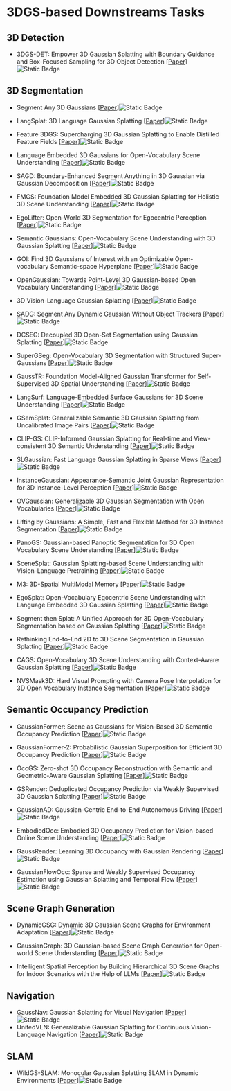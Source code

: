 # 3DGS-based Downstreams Tasks

## 3D Detection

- 3DGS-DET: Empower 3D Gaussian Splatting with Boundary Guidance and Box-Focused Sampling for 3D Object Detection [[Paper](https://doi.org/10.48550/arXiv.2410.01647)]![Static Badge](https://img.shields.io/badge/arXiv-%202410-red)

## 3D Segmentation
- Segment Any 3D Gaussians [[Paper](https://arxiv.org/abs/2312.00860)]![Static Badge](https://img.shields.io/badge/arXiv-%202312-red)
- LangSplat: 3D Language Gaussian Splatting [[Paper](https://arxiv.org/abs/2312.16084)]![Static Badge](https://img.shields.io/badge/CVPR-%202024-blue)
- Feature 3DGS: Supercharging 3D Gaussian Splatting to Enable Distilled Feature Fields [[Paper](https://arxiv.org/abs/2312.03203)]![Static Badge](https://img.shields.io/badge/CVPR-%202024-blue)
- Language Embedded 3D Gaussians for Open-Vocabulary Scene Understanding [[Paper](https://arxiv.org/abs/2311.18482)]![Static Badge](https://img.shields.io/badge/CVPR-%202024-blue)
- SAGD: Boundary-Enhanced Segment Anything in 3D Gaussian via Gaussian Decomposition [[Paper](https://arxiv.org/abs/2401.17857)]![Static Badge](https://img.shields.io/badge/arXiv-%202401-red)
- FMGS: Foundation Model Embedded 3D Gaussian Splatting for Holistic 3D Scene Understanding [[Paper](https://arxiv.org/abs/2401.01970)]![Static Badge](https://img.shields.io/badge/IJCV-green)
- EgoLifter: Open-World 3D Segmentation for Egocentric Perception [[Paper](https://arxiv.org/abs/2403.18118)]![Static Badge](https://img.shields.io/badge/ECCV-%202024-blue)
- Semantic Gaussians: Open-Vocabulary Scene Understanding with 3D Gaussian Splatting [[Paper](https://arxiv.org/abs/2403.15624)]![Static Badge](https://img.shields.io/badge/arXiv-%202403-red)
- GOI: Find 3D Gaussians of Interest with an Optimizable Open-vocabulary Semantic-space Hyperplane [[Paper](https://arxiv.org/abs/2405.17596)]![Static Badge](https://img.shields.io/badge/ACM%20MM%202024-blue)
- OpenGaussian: Towards Point-Level 3D Gaussian-based Open Vocabulary Understanding [[Paper](https://arxiv.org/abs/2406.02058)]![Static Badge](https://img.shields.io/badge/NeurIPS-%202024-blue)
- 3D Vision-Language Gaussian Splatting [[Paper](https://doi.org/10.48550/arXiv.2410.07577)]![Static Badge](https://img.shields.io/badge/arXiv-%202410-red)
- SADG: Segment Any Dynamic Gaussian Without Object Trackers [[Paper](https://arxiv.org/abs/2411.19290)]![Static Badge](https://img.shields.io/badge/arXiv-%202411-red)
- DCSEG: Decoupled 3D Open-Set Segmentation using Gaussian Splatting [[Paper](https://arxiv.org/abs/2412.10972)]![Static Badge](https://img.shields.io/badge/arXiv-%202412-red)
- SuperGSeg: Open-Vocabulary 3D Segmentation with Structured Super-Gaussians [[Paper](https://arxiv.org/abs/2412.10231)]![Static Badge](https://img.shields.io/badge/arXiv-%202412-red)
- GaussTR: Foundation Model-Aligned Gaussian Transformer for Self-Supervised 3D Spatial Understanding [[Paper](https://arxiv.org/abs/2412.13193)]![Static Badge](https://img.shields.io/badge/CVPR-%202025-red)
- LangSurf: Language-Embedded Surface Gaussians for 3D Scene Understanding [[Paper](https://arxiv.org/abs/2412.17635)]![Static Badge](https://img.shields.io/badge/arXiv-%202412-red)
- GSemSplat: Generalizable Semantic 3D Gaussian Splatting from Uncalibrated Image Pairs [[Paper](https://arxiv.org/abs/2412.16932)]![Static Badge](https://img.shields.io/badge/arXiv-%202412-red)
- CLIP-GS: CLIP-Informed Gaussian Splatting for Real-time and View-consistent 3D Semantic Understanding [[Paper](https://arxiv.org/abs/2404.14249)]![Static Badge](https://img.shields.io/badge/arXiv-%202404-red)
- SLGaussian: Fast Language Gaussian Splatting in Sparse Views [[Paper](https://arxiv.org/abs/2412.08331)]![Static Badge](https://img.shields.io/badge/arXiv-%202412-red)
- InstanceGaussian: Appearance-Semantic Joint Gaussian Representation for 3D Instance-Level Perception [[Paper](https://arxiv.org/abs/2411.19235)]![Static Badge](https://img.shields.io/badge/arXiv-%202411-red)
- OVGaussian: Generalizable 3D Gaussian Segmentation with Open Vocabularies [[Paper](https://arxiv.org/abs/2501.00326)]![Static Badge](https://img.shields.io/badge/arXiv-%202501-red)
- Lifting by Gaussians: A Simple, Fast and Flexible Method for 3D Instance Segmentation [[Paper](https://arxiv.org/abs/2502.00173)]![Static Badge](https://img.shields.io/badge/WACV%202025-blue)

- PanoGS: Gaussian-based Panoptic Segmentation for 3D Open Vocabulary Scene Understanding [[Paper](https://arxiv.org/abs/2503.18107)]![Static Badge](https://img.shields.io/badge/arXiv-%202503-red)

- SceneSplat: Gaussian Splatting-based Scene Understanding with Vision-Language Pretraining [[Paper](https://arxiv.org/abs/2503.18052v1)]![Static Badge](https://img.shields.io/badge/arXiv-%202503-red)

- M3: 3D-Spatial MultiModal Memory [[Paper](https://arxiv.org/abs/2503.16413)]![Static Badge](https://img.shields.io/badge/ICLR-%202025-blue)

- EgoSplat: Open-Vocabulary Egocentric Scene Understanding with Language Embedded 3D Gaussian Splatting [[Paper](https://arxiv.org/abs/2503.11345)]![Static Badge](https://img.shields.io/badge/arXiv-%202503-red)

- Segment then Splat: A Unified Approach for 3D Open-Vocabulary Segmentation based on Gaussian Splatting [[Paper](https://arxiv.org/abs/2503.22204)]![Static Badge](https://img.shields.io/badge/arXiv-%202503-red)

- Rethinking End-to-End 2D to 3D Scene Segmentation in Gaussian Splatting [[Paper](https://arxiv.org/abs/2503.14029)]![Static Badge](https://img.shields.io/badge/CVPR-%202025-blue)

- CAGS: Open-Vocabulary 3D Scene Understanding with Context-Aware Gaussian Splatting [[Paper](https://arxiv.org/abs/2504.11893)]![Static Badge](https://img.shields.io/badge/arXiv-%202504-red)

- NVSMask3D: Hard Visual Prompting with Camera Pose Interpolation for 3D Open Vocabulary Instance Segmentation [[Paper](https://arxiv.org/abs/2504.14638)]![Static Badge](https://img.shields.io/badge/arXiv-%202504-red)


## Semantic Occupancy Prediction

- GaussianFormer: Scene as Gaussians for Vision-Based 3D Semantic Occupancy Prediction [[Paper](https://doi.org/10.48550/arXiv.2405.17429)]![Static Badge](https://img.shields.io/badge/ECCV-%202024-blue)

- GaussianFormer-2: Probabilistic Gaussian Superposition for Efficient 3D Occupancy Prediction [[Paper](https://doi.org/10.48550/arXiv.2412.04384)]![Static Badge](https://img.shields.io/badge/arXiv-%202412-red)

- OccGS: Zero-shot 3D Occupancy Reconstruction with Semantic and Geometric-Aware Gaussian Splatting [[Paper](https://arxiv.org/abs/2502.04981)]![Static Badge](https://img.shields.io/badge/arXiv-%202502-red)

- GSRender: Deduplicated Occupancy Prediction via Weakly Supervised 3D Gaussian Splatting [[Paper](https://arxiv.org/abs/2412.14579)]![Static Badge](https://img.shields.io/badge/arXiv-%202412-red)

- GaussianAD: Gaussian-Centric End-to-End Autonomous Driving [[Paper](https://arxiv.org/abs/2412.10371)]![Static Badge](https://img.shields.io/badge/arXiv-%202412-red)

- EmbodiedOcc: Embodied 3D Occupancy Prediction for Vision-based Online Scene Understanding [[Paper](https://arxiv.org/abs/2412.04380)]![Static Badge](https://img.shields.io/badge/arXiv-%202412-red)

- GaussRender: Learning 3D Occupancy with Gaussian Rendering [[Paper](https://arxiv.org/abs/2502.05040)]![Static Badge](https://img.shields.io/badge/arXiv-%202502-red)

- GaussianFlowOcc: Sparse and Weakly Supervised Occupancy Estimation using Gaussian Splatting and Temporal Flow [[Paper](https://arxiv.org/abs/2502.17288)]![Static Badge](https://img.shields.io/badge/arXiv-%202502-red)


## Scene Graph Generation

- DynamicGSG: Dynamic 3D Gaussian Scene Graphs for Environment Adaptation [[Paper](https://arxiv.org/abs/2502.15309)]![Static Badge](https://img.shields.io/badge/arXiv-%202502-red)
- GaussianGraph: 3D Gaussian-based Scene Graph Generation for Open-world Scene Understanding [[Paper](https://arxiv.org/abs/2503.04034)]![Static Badge](https://img.shields.io/badge/arXiv-%202503-red)

- Intelligent Spatial Perception by Building Hierarchical 3D Scene Graphs for Indoor Scenarios with the Help of LLMs [[Paper](https://arxiv.org/abs/2503.15091)]![Static Badge](https://img.shields.io/badge/arXiv-%202503-red)


## Navigation
- GaussNav: Gaussian Splatting for Visual Navigation [[Paper](https://doi.org/10.1109/tpami.2025.3538496)]![Static Badge](https://img.shields.io/badge/TPAMI-green)
- UnitedVLN: Generalizable Gaussian Splatting for Continuous Vision-Language Navigation [[Paper](https://doi.org/10.48550/arXiv.2411.16053)]![Static Badge](https://img.shields.io/badge/arXiv-%202411-red)

## SLAM
- WildGS-SLAM: Monocular Gaussian Splatting SLAM in Dynamic Environments [[Paper](https://arxiv.org/abs/2504.03886)]![Static Badge](https://img.shields.io/badge/arXiv-%202504-red)


